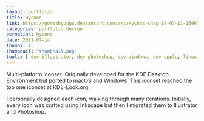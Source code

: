 ```yaml
---
layout: portfolio
title: Hycons
link: https://gomezhyuuga.deviantart.com/art/Hycons-snap-14-07-11-169638293
categories: portfolio design
permalink: hycons
date: 2011-07-14
thumbs: 4
thumbnail: "thumbnail.png"
tools: [ dev-illustrator, dev-photoshop, dev-windows, dev-apple, linux-ubuntu_inverse ]
---
```


Multi-platform iconset. Originally developed for the KDE Desktop Environment
but ported to macOS and Windows.  This iconset reached the top one iconset
at KDE-Look.org.

I personally designed each icon, walking through many iterations. Initially,
every icon was crafted using Inkscape but then I migrated them to Illustrator
and Photoshop.

